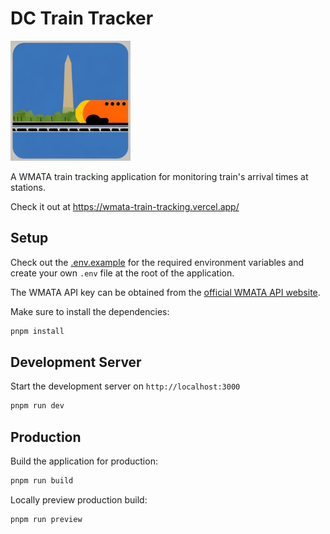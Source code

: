 # DC Train Tracker

![](./public/android-chrome-192x192.png)

A WMATA train tracking application for monitoring train's arrival times at stations.

Check it out at https://wmata-train-tracking.vercel.app/

## Setup

Check out the [.env.example](.env.example) for the required environment variables and create your own `.env` file at the root of the application.

The WMATA API key can be obtained from the [official WMATA API website](https://developer.wmata.com/).

Make sure to install the dependencies:

```bash
pnpm install
```

## Development Server

Start the development server on `http://localhost:3000`

```bash
pnpm run dev
```

## Production

Build the application for production:

```bash
pnpm run build
```

Locally preview production build:

```bash
pnpm run preview
```

